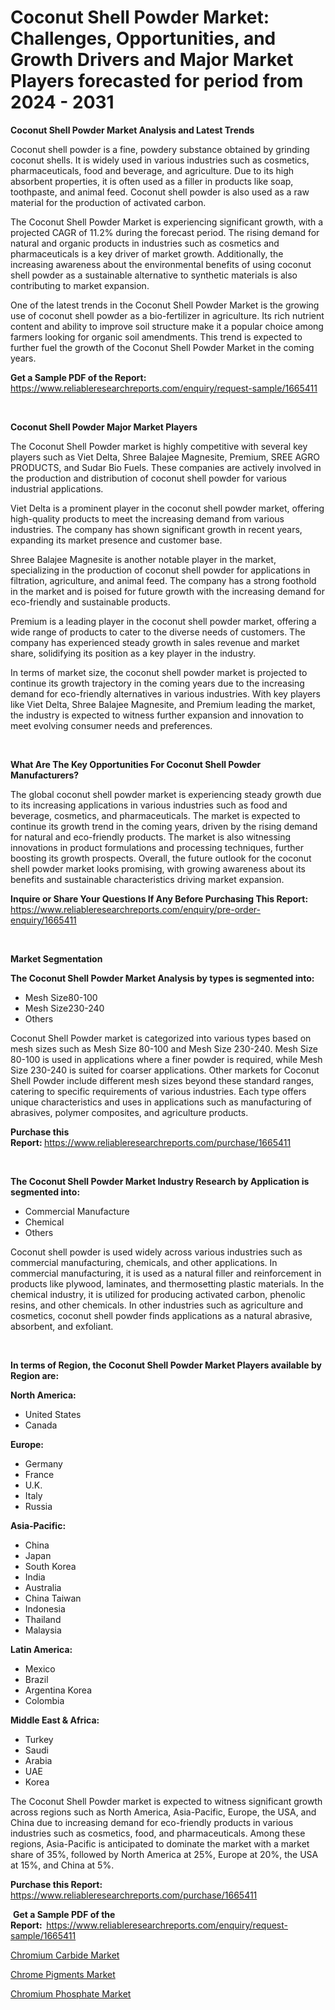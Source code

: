 <p><h1>Coconut Shell Powder Market: Challenges, Opportunities, and Growth Drivers and Major Market Players forecasted for period from 2024 - 2031</h1></p><p><strong>Coconut Shell Powder Market Analysis and Latest Trends</strong></p>
<p><p>Coconut shell powder is a fine, powdery substance obtained by grinding coconut shells. It is widely used in various industries such as cosmetics, pharmaceuticals, food and beverage, and agriculture. Due to its high absorbent properties, it is often used as a filler in products like soap, toothpaste, and animal feed. Coconut shell powder is also used as a raw material for the production of activated carbon.</p><p>The Coconut Shell Powder Market is experiencing significant growth, with a projected CAGR of 11.2% during the forecast period. The rising demand for natural and organic products in industries such as cosmetics and pharmaceuticals is a key driver of market growth. Additionally, the increasing awareness about the environmental benefits of using coconut shell powder as a sustainable alternative to synthetic materials is also contributing to market expansion.</p><p>One of the latest trends in the Coconut Shell Powder Market is the growing use of coconut shell powder as a bio-fertilizer in agriculture. Its rich nutrient content and ability to improve soil structure make it a popular choice among farmers looking for organic soil amendments. This trend is expected to further fuel the growth of the Coconut Shell Powder Market in the coming years.</p></p>
<p><strong>Get a Sample PDF of the Report:&nbsp;</strong> <a href="https://www.reliableresearchreports.com/enquiry/request-sample/1665411">https://www.reliableresearchreports.com/enquiry/request-sample/1665411</a></p>
<p>&nbsp;</p>
<p><strong>Coconut Shell Powder Major Market Players</strong></p>
<p><p>The Coconut Shell Powder market is highly competitive with several key players such as Viet Delta, Shree Balajee Magnesite, Premium, SREE AGRO PRODUCTS, and Sudar Bio Fuels. These companies are actively involved in the production and distribution of coconut shell powder for various industrial applications.</p><p>Viet Delta is a prominent player in the coconut shell powder market, offering high-quality products to meet the increasing demand from various industries. The company has shown significant growth in recent years, expanding its market presence and customer base.</p><p>Shree Balajee Magnesite is another notable player in the market, specializing in the production of coconut shell powder for applications in filtration, agriculture, and animal feed. The company has a strong foothold in the market and is poised for future growth with the increasing demand for eco-friendly and sustainable products.</p><p>Premium is a leading player in the coconut shell powder market, offering a wide range of products to cater to the diverse needs of customers. The company has experienced steady growth in sales revenue and market share, solidifying its position as a key player in the industry.</p><p>In terms of market size, the coconut shell powder market is projected to continue its growth trajectory in the coming years due to the increasing demand for eco-friendly alternatives in various industries. With key players like Viet Delta, Shree Balajee Magnesite, and Premium leading the market, the industry is expected to witness further expansion and innovation to meet evolving consumer needs and preferences.</p></p>
<p>&nbsp;</p>
<p><strong>What Are The Key Opportunities For Coconut Shell Powder Manufacturers?</strong></p>
<p><p>The global coconut shell powder market is experiencing steady growth due to its increasing applications in various industries such as food and beverage, cosmetics, and pharmaceuticals. The market is expected to continue its growth trend in the coming years, driven by the rising demand for natural and eco-friendly products. The market is also witnessing innovations in product formulations and processing techniques, further boosting its growth prospects. Overall, the future outlook for the coconut shell powder market looks promising, with growing awareness about its benefits and sustainable characteristics driving market expansion.</p></p>
<p><strong>Inquire or Share Your Questions If Any Before Purchasing This Report:</strong> <a href="https://www.reliableresearchreports.com/enquiry/pre-order-enquiry/1665411">https://www.reliableresearchreports.com/enquiry/pre-order-enquiry/1665411</a></p>
<p>&nbsp;</p>
<p><strong>Market Segmentation</strong></p>
<p><strong>The Coconut Shell Powder Market Analysis by types is segmented into:</strong></p>
<p><ul><li>Mesh Size80-100</li><li>Mesh Size230-240</li><li>Others</li></ul></p>
<p><p>Coconut Shell Powder market is categorized into various types based on mesh sizes such as Mesh Size 80-100 and Mesh Size 230-240. Mesh Size 80-100 is used in applications where a finer powder is required, while Mesh Size 230-240 is suited for coarser applications. Other markets for Coconut Shell Powder include different mesh sizes beyond these standard ranges, catering to specific requirements of various industries. Each type offers unique characteristics and uses in applications such as manufacturing of abrasives, polymer composites, and agriculture products.</p></p>
<p><strong>Purchase this Report:&nbsp;</strong><a href="https://www.reliableresearchreports.com/purchase/1665411">https://www.reliableresearchreports.com/purchase/1665411</a></p>
<p>&nbsp;</p>
<p><strong>The Coconut Shell Powder Market Industry Research by Application is segmented into:</strong></p>
<p><ul><li>Commercial Manufacture</li><li>Chemical</li><li>Others</li></ul></p>
<p><p>Coconut shell powder is used widely across various industries such as commercial manufacturing, chemicals, and other applications. In commercial manufacturing, it is used as a natural filler and reinforcement in products like plywood, laminates, and thermosetting plastic materials. In the chemical industry, it is utilized for producing activated carbon, phenolic resins, and other chemicals. In other industries such as agriculture and cosmetics, coconut shell powder finds applications as a natural abrasive, absorbent, and exfoliant.</p></p>
<p>&nbsp;</p>
<p><strong>In terms of Region, the Coconut Shell Powder Market Players available by Region are:</strong></p>
<p>
    <p> <strong> North America: </strong>
        <ul>
            <li>United States</li>
            <li>Canada</li>
        </ul>
        </p> 
    <p> <strong> Europe: </strong>
        <ul>
            <li>Germany</li>
            <li>France</li>
            <li>U.K.</li>
            <li>Italy</li>
            <li>Russia</li>
        </ul>
        </p> 
    <p> <strong> Asia-Pacific: </strong>
        <ul>
            <li>China</li>
            <li>Japan</li>
            <li>South Korea</li>
            <li>India</li>
            <li>Australia</li>
            <li>China Taiwan</li>
            <li>Indonesia</li>
            <li>Thailand</li>
            <li>Malaysia</li>
        </ul>
        </p> 
    <p> <strong> Latin America: </strong>
        <ul>
            <li>Mexico</li>
            <li>Brazil</li>
            <li>Argentina Korea</li>
            <li>Colombia</li>
        </ul>
        </p> 
    <p> <strong> Middle East & Africa: </strong>
        <ul>
            <li>Turkey</li>
            <li>Saudi</li>
            <li>Arabia</li>
            <li>UAE</li>
            <li>Korea</li>
        </ul>
    </p>
    </p>
<p><p>The Coconut Shell Powder market is expected to witness significant growth across regions such as North America, Asia-Pacific, Europe, the USA, and China due to increasing demand for eco-friendly products in various industries such as cosmetics, food, and pharmaceuticals. Among these regions, Asia-Pacific is anticipated to dominate the market with a market share of 35%, followed by North America at 25%, Europe at 20%, the USA at 15%, and China at 5%.</p></p>
<p><strong>Purchase this Report: </strong><a href="https://www.reliableresearchreports.com/purchase/1665411">https://www.reliableresearchreports.com/purchase/1665411</a></p>
<p>&nbsp;<strong>Get a Sample PDF of the Report:&nbsp;&nbsp;</strong><a href="https://www.reliableresearchreports.com/enquiry/request-sample/1665411">https://www.reliableresearchreports.com/enquiry/request-sample/1665411</a></p>
<p><strong></strong></p>
<p><p><a href="https://github.com/pgtimber/Market-Research-Report-List-1/blob/main/chromium-carbide-market.md">Chromium Carbide Market</a></p><p><a href="https://github.com/arionmp/Market-Research-Report-List-2/blob/main/chrome-pigments-market.md">Chrome Pigments Market</a></p><p><a href="https://github.com/lataunyatinikmelvin59ilbd0dv/Market-Research-Report-List-1/blob/main/chromium-phosphate-market.md">Chromium Phosphate Market</a></p></p>